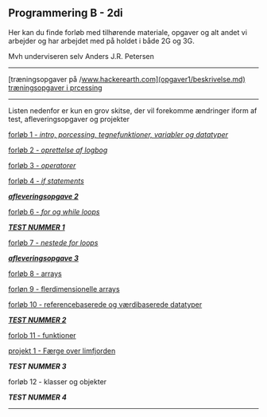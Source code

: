 ## Programmering B - 2di

Her kan du finde forløb med tilhørende materiale, opgaver og alt andet vi arbejder og har arbejdet med på holdet i både 2G og 3G.

Mvh underviseren selv Anders J.R. Petersen

-----------------------------------

[træningsopgaver på /www.hackerearth.com](opgaver1/beskrivelse.md)
[træningsopgaver i prcessing](opgaver2/beskrivelse.md)

-----------------------------------

Listen nedenfor er kun en grov skitse, der vil forekomme ændringer iform af test, afleveringsopgaver og projekter

[forløb 1 - *intro, porcessing, tegnefunktioner, variabler og datatyper*](forlob1_intro/forlob1_intro.md)

[forløb 2 - *oprettelse af logbog*](forlob2_logbog/forlob2_logbog.md)

[forløb 3 - *operatorer*](forlob3_operators/forlob3_operators.md)

[forløb 4 - *if statements*](forlob4_if/forlob4.md)

[***afleveringsopgave 2***](aflevering2/aflevering2.md)

[forløb 6 - *for og while loops*](forlob6_loops_intro/forlob6.md)

[***TEST NUMMER 1***](test1/info_test1.md)

[forløb 7 - *nestede for loops*](forlob7_nested_for/forlob7.md)

[***afleveringsopgave 3***](aflevering3/aflevering3.md)

[forløb 8 - arrays](forlob8_1D_arrays/forlob8.md)

[forløn 9 - flerdimensionelle arrays](forlob9_2D_arrays/forlob9.md)

[forløb 10 - referencebaserede og værdibaserede datatyper](forlob10_referencer/forlob10.md)

[***TEST NUMMER 2***](test2/info_test2.md)

[forlob 11 - funktioner](forlob11_funktioner/forlob11.md)

[projekt 1 - Færge over limfjorden](projekt1_feargen/projekt1.md)

***TEST NUMMER 3***

forløb 12 - klasser og objekter

***TEST NUMMER 4***

-----------------------------------
